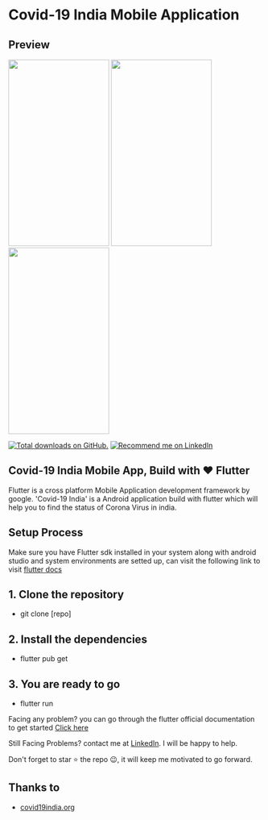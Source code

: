 # Covid-19 India Mobile Application

## Preview
<p float="left">
  <img src="https://github.com/sayan2107/Corona_tracker/blob/master/screenshots/Screenshot_2020-04-05-15-54-33-13_f3c897f8659a649c8689541e4eb50ead.jpg" width="200" height="370" />
  <img src="https://github.com/sayan2107/Corona_tracker/blob/master/screenshots/Screenshot_2020-04-05-15-54-45-36_f3c897f8659a649c8689541e4eb50ead.jpg" width="200" height="370"  /> 
  <img src="https://github.com/sayan2107/Corona_tracker/blob/master/screenshots/Screenshot_2020-04-05-16-28-17-74_f3c897f8659a649c8689541e4eb50ead.jpg" width="200" height="370"  />
</p>  

<a href="https://www.linkedin.com/in/sayon-mazumder/">
    <img src="https://img.shields.io/github/stars/sayan2107/music-pro?style=for-the-badge" alt="Total downloads on GitHub." /></a>
<a href="https://www.linkedin.com/in/sayon-mazumder/">
    <img src="https://img.shields.io/badge/Support-Recommed%2FEndorse%20me%20on%20Linkedin-blue?style=for-the-badge&logo=linkedin" alt="Recommend me on LinkedIn"/></a>  
    
## Covid-19 India Mobile App, Build with ❤  Flutter
Flutter is a cross platform Mobile Application development framework by google.
'Covid-19 India' is a Android application build with flutter which will help you to find the status of Corona Virus in india. 

## Setup Process
Make sure you have Flutter sdk installed in your system along with android studio and system environments are setted up, can visit the following link to visit <a href="https://flutter.dev/docs">flutter docs</a>
## 1. Clone the repository 
- git clone [repo]
## 2. Install the dependencies
- flutter pub get
## 3. You are ready to go
- flutter run  

Facing any problem? you can go through the flutter official documentation to get started <a href="https://flutter.dev/docs/get-started/install">Click here</a>


Still Facing Problems? contact me at [LinkedIn](https://www.linkedin.com/in/sayon-mazumder/). I will be happy to help.

Don't forget to star ⭐ the repo 😉, it will keep me motivated to go forward.

## Thanks to
- <a href="https://www.covid19india.org/">covid19india.org</a>